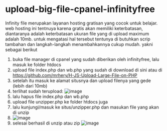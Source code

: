# upload-big-file-cpanel-infinityfree
Infinity file merupakan layanan hosting gratisan yang cocok untuk belajar.
web hosting ini tentnuya karena gratis akan memiliki keterbatasan, diantaranya adalah keterbatasan ukuran file yang di upload maximum adalah 10mb.
untuk mengatasi hal tersebut tentunya di butuhkan scrip tambahan dan langkah-langkah menambahkannya cukup mudah. yakni sebagai berikut
1. buka file manager di cpanel yang sudah diberikan oleh infinityfree, lalu masuk ke folder htdocs
2. upload file index.php dan wb.php yang sudah di download di sini atau di https://github.com/mrhery/H-JS-Upload-Large-File-on-PHP
3. setelah itu masuk ke alamat situsnya dan upload filenya yang gede (lebih  dari 10mb)
4. terlihat sudah terupload: ![image](https://user-images.githubusercontent.com/83158809/150675215-0b063f8f-0cab-4673-97ea-bd9fdf95d901.png)
5. lalu hapus file index.php dan wb.php
6. upload file unzipper.php ke folder htdocs juga
7. lalu kunjungi/masuk ke situs/unzipper.php dan masukan file yang akan di unzip
8. ![image](https://user-images.githubusercontent.com/83158809/150675226-00c3b911-dd73-49c5-9655-427d88117632.png)
9. selesai berhasil di unzip atau zip
![image](https://user-images.githubusercontent.com/83158809/150675238-7670181d-6696-48ad-82b1-2772c5257cce.png)
